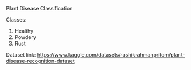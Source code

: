 Plant Disease Classification

Classes:
1. Healthy
2. Powdery
3. Rust

Dataset link: https://www.kaggle.com/datasets/rashikrahmanpritom/plant-disease-recognition-dataset